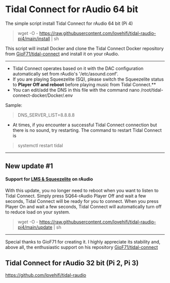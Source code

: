 # Tidal Connect for rAudio 64 bit

The simple script install Tidal Connect for rAudio 64 bit (Pi 4)
>
> wget -O - https://raw.githubusercontent.com/lovehifi/tidal-raudio-pi4/main/install | sh
>
This script will install Docker and clone the Tidal Connect Docker repository from [GioF71/tidal-connect](https://github.com/GioF71/tidal-connect/) and install it on your rAudio.
>
------------
>
- Tidal Connect operates based on it with the DAC configuration automatically set from rAudio's '/etc/asound.conf'.
- If you are playing Squeezelite (SQ), please switch the Squeezelite status to **Player Off and reboot** before playing music from Tidal Connect.**
- You can edit/add the DNS in this file with the command nano /root/tidal-connect-docker/Docker/.env
>
Sample:
> DNS_SERVER_LIST=8.8.8.8
- At times, if you encounter a successful Tidal Connect connection but there is no sound, try restarting. The command to restart Tidal Connect is
> systemctl restart tidal
------------------

## New update #1
#### Support for [LMS & Squeezelite](https://github.com/lovehifi/raudiolms-64bit) on rAudio
>
With this update, you no longer need to reboot when you want to listen to Tidal Connect. Simply press SQ64-rAudio Player Off and wait a few seconds, Tidal Connect will be ready for you to connect. When you press Player On and wait a few seconds, Tidal Connect will automatically turn off to reduce load on your system.
>
> wget -O - https://raw.githubusercontent.com/lovehifi/tidal-raudio-pi4/main/update | sh
>
----------
>
Special thanks to GioF71 for creating it. I highly appreciate its stability and, above all, the enthusiastic support on his repository [GioF71/tidal-connect](https://github.com/GioF71/tidal-connect/)
>
>
## Tidal Connect for rAudio 32 bit (Pi 2, Pi 3)
>
https://github.com/lovehifi/tidal-raudio
